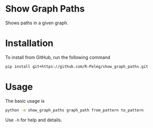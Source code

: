 # Show Graph Paths
Shows paths in a given graph.

# Installation
To install from GitHub, run the following command
```sh
pip install git+https://github.com/R-Peleg/show_graph_paths.git
```

# Usage
The basic usage is
```sh
python -m show_graph_paths graph_path from_pattern to_pattern
```

Use `-h` for help and details.